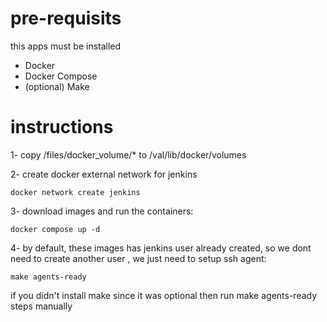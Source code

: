
# pre-requisits
this apps must be installed
- Docker
- Docker Compose
- (optional) Make

# instructions
1- copy /files/docker_volume/* to /val/lib/docker/volumes

2- create docker external network for jenkins
    
    docker network create jenkins
    
3- download images and run the containers:

    docker compose up -d 
    
4- by default, these images has jenkins user already created, so we dont need to create another user , we just need to setup ssh agent: 

    make agents-ready

if you didn't install make since it was optional then run make agents-ready steps manually


